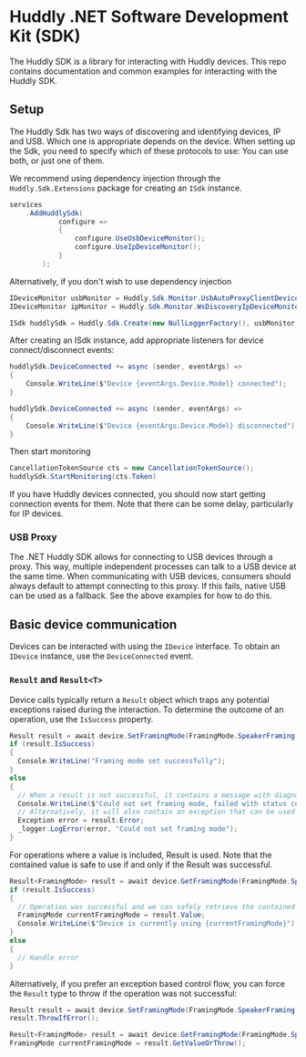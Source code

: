 # Huddly .NET Software Development Kit (SDK)

The Huddly SDK is a library for interacting with Huddly devices. This repo contains documentation and common examples for interacting with the Huddly SDK.

## Setup

The Huddly Sdk has two ways of discovering and identifying devices, IP and USB. Which one is appropriate depends on the device. When setting up the Sdk, you need to specify which of these protocols to use: You can use both, or just one of them.

We recommend using dependency injection through the `Huddly.Sdk.Extensions` package for creating an `ISdk` instance.

```csharp
services
    .AddHuddlySdk(
            configure =>
            {
                configure.UseUsbDeviceMonitor();
                configure.UseIpDeviceMonitor();
            }
        );
```

Alternatively, if you don't wish to use dependency injection

```csharp
IDeviceMonitor usbMonitor = Huddly.Sdk.Monitor.UsbAutoProxyClientDeviceMonitor();
IDeviceMonitor ipMonitor = Huddly.Sdk.Monitor.WsDiscoveryIpDeviceMonitor();

ISdk huddlySdk = Huddly.Sdk.Create(new NullLoggerFactory(), usbMonitor, ipMonitor);
```

After creating an ISdk instance, add appropriate listeners for device connect/disconnect events:

```csharp
huddlySdk.DeviceConnected += async (sender, eventArgs) =>
{
    Console.WriteLine($"Device {eventArgs.Device.Model} connected");
}

huddlySdk.DeviceConnected += async (sender, eventArgs) =>
{
    Console.WriteLine($"Device {eventArgs.Device.Model} disconnected");
}
```

Then start monitoring

```csharp
CancellationTokenSource cts = new CancellationTokenSource();
huddlySdk.StartMonitoring(cts.Token)
```

If you have Huddly devices connected, you should now start getting connection events for them. Note that there can be some delay, particularly for IP devices.

### USB Proxy

The .NET Huddly SDK allows for connecting to USB devices through a proxy. This way, multiple independent processes can talk to a USB device at the same time. When communicating with USB devices, consumers should always default to attempt connecting to this proxy. If this fails, native USB can be used as a fallback. See the above examples for how to do this.

## Basic device communication

Devices can be interacted with using the `IDevice` interface. To obtain an `IDevice` instance, use the `DeviceConnected` event.

### `Result` and `Result<T>`

Device calls typically return a `Result` object which traps any potential exceptions raised during the interaction. To determine the outcome of an operation, use the `IsSuccess` property.

```csharp
Result result = await device.SetFramingMode(FramingMode.SpeakerFraming);
if (result.IsSuccess)
{
  Console.WriteLine("Framing mode set successfully");
}
else
{
  // When a result is not successful, it contains a message with diagnostic information
  Console.WriteLine($"Could not set framing mode, failed with status code {result.StatusCode} and message {result.Message}");
  // Alternatively, it will also contain an exception that can be used for the same purpose, or to be rethrown.
  Exception error = result.Error;
  _logger.LogError(error, "Could not set framing mode");
}
```

For operations where a value is included, Result<T> is used. Note that the contained value is safe to use if and only if the Result<T> was successful.

```csharp
Result<FramingMode> result = await device.GetFramingMode(FramingMode.SpeakerFraming);
if (result.IsSuccess)
{
  // Operation was successful and we can safely retrieve the contained value
  FramingMode currentFramingMode = result.Value;
  Console.WriteLine($"Device is currently using {currentFramingMode}")
}
else
{
  // Handle error
}
```

Alternatively, if you prefer an exception based control flow, you can force the `Result` type to throw if the operation was not successful:

```csharp
Result result = await device.SetFramingMode(FramingMode.SpeakerFraming);
result.ThrowIfError();
```

```csharp
Result<FramingMode> result = await device.GetFramingMode(FramingMode.SpeakerFraming);
FramingMode currentFramingMode = result.GetValueOrThrow();
```
